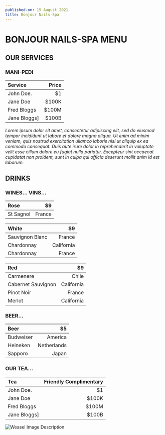 ```yaml
---
published-on: 15 August 2021
title: Bonjour Nails-Spa
---
```


# BONJOUR NAILS-SPA MENU

## OUR SERVICES

### MANI-PEDI

| Service           |          Price                                                        |
|:------------------|----------------------------------------------------------------------:|
| John Doe.         |                                                                     $1|
| Jane Doe          |                                                                  $100K|
| Fred Bloggs       |                                                                  $100M|
| Jane Bloggs]      |                                                                  $100B|

*Lorem ipsum dolor sit amet, consectetur adipiscing elit, sed do eiusmod tempor incididunt ut labore et dolore magna aliqua. Ut enim ad minim veniam, quis nostrud exercitation ullamco laboris nisi ut aliquip ex ea commodo consequat. Duis aute irure dolor in reprehenderit in voluptate velit esse cillum dolore eu fugiat nulla pariatur. Excepteur sint occaecat cupidatat non proident, sunt in culpa qui officia deserunt mollit anim id est laborum.*

## DRINKS
### WINES... VINS...

| Rose              |                                                                     $9|
|:------------------|----------------------------------------------------------------------:|
| St Sagnol         |                                                                 France|

| White             |                                                                     $9|
|:------------------|----------------------------------------------------------------------:|
| Sauvignon Blanc   |                                                                 France|
| Chardonnay        |                                                             California|
| Chardonnay        |                                                                 France|

| Red               |                                                                     $9|
|:------------------|----------------------------------------------------------------------:|
| Carmenere         |                                                                  Chile|
| Cabernet Sauvignon|                                                             California|
| Pinot Noir        |                                                                 France|
| Merlot            |                                                             California|

### BEER... 

| Beer              |                                                                     $5|
|:------------------|----------------------------------------------------------------------:|
| Budweiser         |                                                                America|
| Heineken          |                                                            Netherlands|
| Sapporo           |                                                                  Japan|

### OUR TEA...

| Tea               |                                                 Friendly Complimentary|
|:------------------|----------------------------------------------------------------------:|
| John Doe.         |                                                                     $1|
| Jane Doe          |                                                                  $100K|
| Fred Bloggs       |                                                                  $100M|
| Jane Bloggs]      |                                                                  $100B|

![Weasel Image Description](https://www.thewrap.com/wp-content/uploads/2021/08/you-can-see-weasel-penis-in-the-suicide-squad.jpg "The Weasel")
